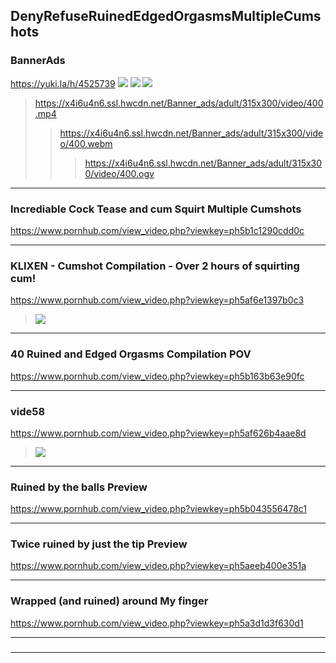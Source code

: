 ## DenyRefuseRuinedEdgedOrgasmsMultipleCumshots
### BannerAds
https://yuki.la/h/4525739
![](https://ii.yuki.la/6/87/0c9232d8e9a44dcc243bedb2b0f0fdeada82a0d1d4a124f7bdcb1864d8036876.jpg)
![](https://ii.yuki.la/f/82/68e991653e300edfea1d4ae51c2ac1530fd64d86587bb03efb5cabcf38b5d82f.jpg)
![](https://x4i6u4n6.ssl.hwcdn.net/Banner_ads/adult/315x300/video/400.jpg)
>https://x4i6u4n6.ssl.hwcdn.net/Banner_ads/adult/315x300/video/400.mp4
>>https://x4i6u4n6.ssl.hwcdn.net/Banner_ads/adult/315x300/video/400.webm
>>>https://x4i6u4n6.ssl.hwcdn.net/Banner_ads/adult/315x300/video/400.ogv
---
### Incrediable Cock Tease and cum Squirt Multiple Cumshots
https://www.pornhub.com/view_video.php?viewkey=ph5b1c1290cdd0c
>[](https://ci.phncdn.com/videos/201806/09/169744951/original/(m=ecuKGgaaaa)(mh=93OOtTuqVro37Dzk)6.jpg)
---
### KLIXEN - Cumshot Compilation - Over 2 hours of squirting cum!
https://www.pornhub.com/view_video.php?viewkey=ph5af6e1397b0c3
>![](https://ci.phncdn.com/videos/201805/12/165830621/original/(m=ecuKGgaaaa)(mh=EKrHB5tlrLjVZHZ7)9.jpg)
---
### 40 Ruined and Edged Orgasms Compilation POV
https://www.pornhub.com/view_video.php?viewkey=ph5b163b63e90fc
>[](https://ci.phncdn.com/videos/201806/05/169145172/original/(m=ecuKGgaaaa)(mh=vP2p6H9FhNMNF9d6)13.jpg)
---
### vide58
https://www.pornhub.com/view_video.php?viewkey=ph5af626b4aae8d
>![](https://ci.phncdn.com/videos/201805/11/165758311/original/(m=ecuKGgaaaa)(mh=2ihLBmt_57RHaIcq)16.jpg)
---
### Ruined by the balls Preview
https://www.pornhub.com/view_video.php?viewkey=ph5b043556478c1
>[](https://ci.phncdn.com/videos/201805/22/167247072/original/(m=ecuKGgaaaa)(mh=5zUkQaM_MqMY5p5b)16.jpg)
---
### Twice ruined by just the tip Preview
https://www.pornhub.com/view_video.php?viewkey=ph5aeeb400e351a
>[](https://ci.phncdn.com/videos/201805/06/164989401/original/(m=ecuKGgaaaa)(mh=i3dKTPQ0aPlilz6r)15.jpg)
---
### Wrapped (and ruined) around My finger
https://www.pornhub.com/view_video.php?viewkey=ph5a3d1d3f630d1
>[](https://ci.phncdn.com/videos/201712/22/146595292/original/(m=ecuKGgaaaa)(mh=8SrjdmCO3CyGmXTM)4.jpg)
---
### 

>[]()
---
